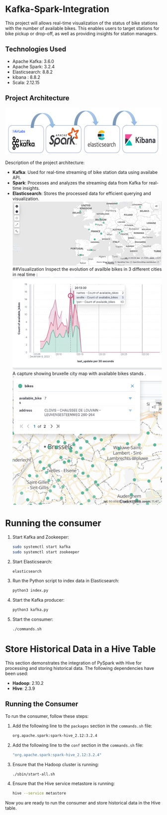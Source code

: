 # Kafka-Spark-Integration
This project  will  allows real-time visualization of the status of bike stations with the number of available bikes. This enables users to target stations for bike pickup or drop-off, as well as providing insights for station managers.

## Technologies Used

- Apache Kafka: 3.6.0
- Apache Spark: 3.2.4
- Elasticsearch: 8.8.2
- kibana : 8.8.2
- Scala: 2.12.15

## Project Architecture

![Project Architecture](images/Screenshot%20from%202023-11-23%2017-46-31.png)

Description of the project architecture:

- **Kafka**: Used for real-time streaming of bike station data using availabe API.
- **Spark**: Processes and analyzes the streaming data from Kafka for real-time insights.
- **Elasticsearch**: Stores the processed data for efficient querying and visualization.
![kibana](images/Screenshot%20from%202023-11-23%2017-44-02.png)
##Visualization
Inspect the evolution of availble bikes in 3 different cities in real time :
![numbre of available bikes ](images/Screenshot%20from%202023-12-08%2020-35-33.png)
A capture showing bruxelle city map with available bikes stands .
![example of map visualisation  ](images/Screenshot%20from%202023-12-08%2021-11-15.png)
# Running the consumer 
1. Start Kafka and Zookeeper:

    ```sh
    sudo systemctl start kafka
    sudo systemctl start zookeeper
    ```

2. Start Elasticsearch:

    ```sh
    elasticsearch
    ```

3. Run the Python script to index data in Elasticsearch:

    ```sh
    python3 index.py
    ```

4. Start the Kafka producer:

    ```sh
    python3 kafka.py
    ```

5. Start the consumer:

    ```sh
    ./commands.sh
    ```
  
# Store Historical Data in a Hive Table

This section demonstrates the integration of PySpark with Hive for processing and storing historical data. The following dependencies have been used:

- **Hadoop**: 2.10.2
- **Hive**: 2.3.9

## Running the Consumer

To run the consumer, follow these steps:

1. Add the following line to the `packages` section in the `commands.sh` file:

    ```sh
    org.apache.spark:spark-hive_2.12:3.2.4
    ```

2. Add the following line to the `conf` section in the `commands.sh` file:

    ```sh
    "org.apache.spark:spark-hive_2.12:3.2.4"
    ```

3. Ensure that the Hadoop cluster is running:

    ```sh
    ./sbin/start-all.sh
    ```

4. Ensure that the Hive service metastore is running:

    ```sh
    hive --service metastore
    ```

Now you are ready to run the consumer and store historical data in the Hive table.
